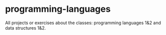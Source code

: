# programming-languages
All projects or exercises about the classes: programming languages 1&amp;2 and data structures 1&amp;2.
